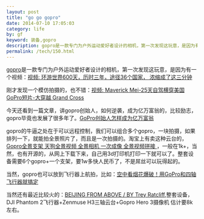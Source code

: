 ```yaml
---
layout: post
title: "go go gopro"
date: 2014-07-10 17:05:03
category: life
by: gf
keyword: 装备,gopro
description: gopro是一款专门为户外运动爱好者设计的相机，第一次发现这玩意，是因为有一个视频：视频:环游世界600天，历时三年，途径36个国家，浓缩成了这三分钟刚才发现一个模仿拍摄的，也不错：视
permalink: /tech/150.html
---
```

[gopro][]是一款专门为户外运动爱好者设计的相机，第一次发现这玩意，是因为有一个视频：[视频: 环游世界600天，历时三年，途径36个国家， 浓缩成了这三分钟][_600_36_]

刚才发现一个模仿拍摄的，也不错：[视频: Maverick Mei-25天自驾横穿美国GoPro短片-大穿越 Grand Cross][Maverick Mei-25_GoPro_-_ Grand Cross]

今天还看到一篇文章，讲gopro创始人，如何逆袭，成为亿万富翁的，比较励志，gopro毕竟也发展了很多年了。[GoPro创始人怎样成为亿万富翁][GoPro]

gopro的牛逼之处在于可以远程控制，我们可以组合多个gopro，一块拍摄，如果排列一下，就能拍全景照片了，而且是一次拍摄的。淘宝上有卖这种云台的，[ Gopro全景支架 天狗全景视频 全景相机 一次成像 全景视频拼接 ][Gopro_ _ _ _ _]，一般在1k+，当然，也有开源的，从网上下载下来，自己用3d打印机打印一下就可以了。整套设备需要6个gopro+一个支架，要1w多快人民币了，不是屌丝可以玩得起的。

当然，gopro也可以放到飞行器上航拍，比如：[空中看烟花爆破！用GoPro和四轴飞行器就搞定][GoPro 1]

当然还有最近比较火的：[BEIJING FROM ABOVE / BY Trey Ratcliff][BEIJING FROM ABOVE _ BY Trey Ratcliff],整套设备，DJI Phantom 2飞行器+Zenmuse H3三轴云台+Gopro Hero 3摄像机 估计要8k左右。


[gopro]: /www.gopro.com/
[_600_36_]: http://v.youku.com/v_show/id_XNzI5NTIwNzYw.html
[Maverick Mei-25_GoPro_-_ Grand Cross]: http://v.youku.com/v_show/id_XNzM4Mjk0NjQ4.html
[GoPro]: http://www.startos.com/soft/news/observed/2014070749499.html
[Gopro_ _ _ _ _]: http://item.taobao.com/item.htm?id=36851550431
[GoPro 1]: http://digi.tech.qq.com/a/20140709/007940.htm
[BEIJING FROM ABOVE _ BY Trey Ratcliff]: http://v.qq.com/page/g/y/k/g0131kq0oyk.html
